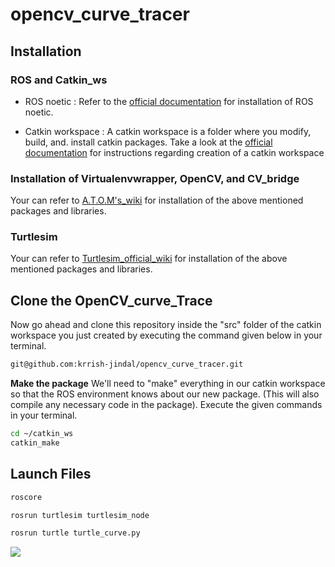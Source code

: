 # opencv_curve_tracer

## Installation

### ROS and Catkin_ws 
- ROS noetic : Refer to the [official documentation](http://wiki.ros.org/noetic/Installation/Ubuntu) for installation of ROS noetic.
               
- Catkin workspace : A catkin workspace is a folder where you modify, build, and. install catkin packages. Take a look at the [official documentation](http://wiki.ros.org/catkin/Tutorials/create_a_workspace) for instructions regarding creation of a catkin workspace

### Installation of Virtualenvwrapper, OpenCV, and CV_bridge
Your can refer to [A.T.O.M's_wiki](https://atom-robotics-lab.github.io/wiki/setup/virtualenv.html) for installation of the above mentioned packages and libraries.

### Turtlesim
Your can refer to [Turtlesim_official_wiki](http://wiki.ros.org/turtlesim) for installation of the above mentioned packages and libraries.

## Clone the OpenCV_curve_Trace
Now go ahead and clone this repository inside the "src" folder of the catkin workspace you just created by executing the command given below in your terminal.
```bash
git@github.com:krrish-jindal/opencv_curve_tracer.git
```
__Make the package__
We'll need to "make" everything in our catkin workspace so that the ROS environment knows about our new package.  (This will also compile any necessary code in the package). Execute the given commands in your terminal.

```bash
cd ~/catkin_ws
catkin_make
```

## Launch Files
```bash
roscore
```
```bash
rosrun turtlesim turtlesim_node
```
```bash
rosrun turtle turtle_curve.py 
```
<img src = "https://https://github.com/krrish-jindal/opencv_curve_tracer/blob/main/Assets/curve_tracer.gif" >
